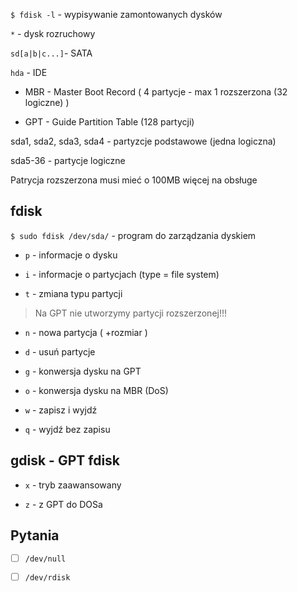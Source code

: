 `$ fdisk -l` - wypisywanie zamontowanych dysków

`*` - dysk rozruchowy





`sd[a|b|c...]`- SATA

`hda` - IDE





- MBR - Master Boot Record ( 4 partycje - max 1 rozszerzona (32 logiczne) )

- GPT - Guide Partition Table (128 partycji)





sda1, sda2, sda3, sda4 - partyzcje podstawowe (jedna logiczna)

sda5-36 - partycje logiczne





Patrycja rozszerzona musi mieć o 100MB więcej na obsługe



## fdisk

`$ sudo fdisk /dev/sda/` - program do zarządzania dyskiem

- `p` - informacje o dysku

- `i` - informacje o partycjach (type = file system)
- `t` - zmiana typu partycji

> Na GPT nie utworzymy partycji rozszerzonej!!!

- `n` - nowa partycja ( +rozmiar )

- `d` - usuń partycje

- `g` - konwersja dysku na GPT

- `o` - konwersja dysku na MBR (DoS)

- `w` - zapisz i wyjdź

- `q` - wyjdź bez zapisu


## gdisk - GPT fdisk

- `x` - tryb zaawansowany

- `z` - z GPT do DOSa





## Pytania

- [ ] `/dev/null`
- [ ] `/dev/rdisk`

